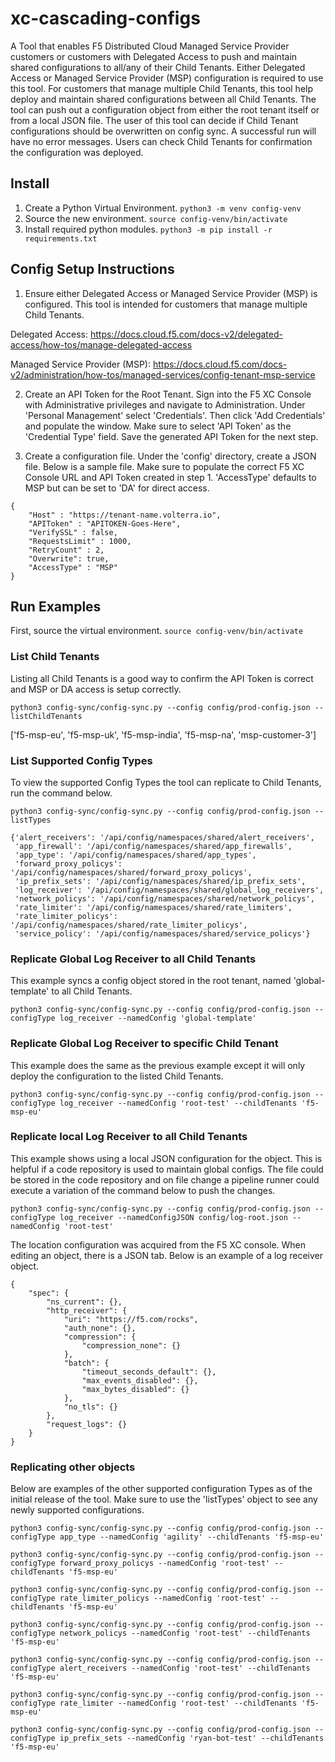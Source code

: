 # xc-cascading-configs
A Tool that enables F5 Distributed Cloud Managed Service Provider customers or customers with Delegated Access to push and maintain shared configurations to all/any of their Child Tenants. Either Delegated Access or Managed Service Provider (MSP) configuration is required to use this tool. For customers that manage multiple Child Tenants, this tool help deploy and maintain shared configurations between all Child Tenants. The tool can push out a configuration object from either the root tenant itself or from a local JSON file. The user of this tool can decide if Child Tenant configurations should be overwritten on config sync. A successful run will have no error messages. Users can check Child Tenants for confirmation the configuration was deployed. 

## Install 
1. Create a Python Virtual Environment.
   `python3 -m venv config-venv`
2. Source the new environment.
    `source config-venv/bin/activate`
3. Install required python modules.
   `python3 -m pip install -r requirements.txt`

## Config Setup Instructions

1. Ensure either Delegated Access or Managed Service Provider (MSP) is configured. This tool is intended for customers that manage multiple Child Tenants. 

Delegated Access:
https://docs.cloud.f5.com/docs-v2/delegated-access/how-tos/manage-delegated-access

Managed Service Provider  (MSP):
https://docs.cloud.f5.com/docs-v2/administration/how-tos/managed-services/config-tenant-msp-service


2. Create an API Token for the Root Tenant. 
   Sign into the F5 XC Console with Administrative privileges and navigate to Administration. Under 'Personal Management' select 'Credentials'. Then click 'Add Credentials' and populate the window. Make sure to select 'API Token' as the 'Credential Type' field. Save the generated API Token for the next step.

3. Create a configuration file.
   Under the 'config' directory, create a JSON file. Below is a sample file. Make sure to populate the correct F5 XC Console URL and API Token created in step 1. 'AccessType' defaults to MSP but can be set to 'DA' for direct access. 
```
{
    "Host" : "https://tenant-name.volterra.io",
    "APIToken" : "APITOKEN-Goes-Here",
    "VerifySSL" : false,
    "RequestsLimit" : 1000,
    "RetryCount" : 2,
    "Overwrite": true,
    "AccessType" : "MSP"
}
```


## Run Examples
First, source the virtual environment.
    `source config-venv/bin/activate`

### List Child Tenants
Listing all Child Tenants is a good way to confirm the API Token is correct and MSP or DA access is setup correctly.

`python3 config-sync/config-sync.py --config config/prod-config.json --listChildTenants`

['f5-msp-eu', 'f5-msp-uk', 'f5-msp-india', 'f5-msp-na', 'msp-customer-3']

### List Supported Config Types
To view the supported Config Types the tool can replicate to Child Tenants, run the command below.

`python3 config-sync/config-sync.py --config config/prod-config.json --listTypes`
```
{'alert_receivers': '/api/config/namespaces/shared/alert_receivers',
 'app_firewall': '/api/config/namespaces/shared/app_firewalls',
 'app_type': '/api/config/namespaces/shared/app_types',
 'forward_proxy_policys': '/api/config/namespaces/shared/forward_proxy_policys',
 'ip_prefix_sets': '/api/config/namespaces/shared/ip_prefix_sets',
 'log_receiver': '/api/config/namespaces/shared/global_log_receivers',
 'network_policys': '/api/config/namespaces/shared/network_policys',
 'rate_limiter': '/api/config/namespaces/shared/rate_limiters',
 'rate_limiter_policys': '/api/config/namespaces/shared/rate_limiter_policys',
 'service_policy': '/api/config/namespaces/shared/service_policys'}
```

### Replicate Global Log Receiver to all Child Tenants
This example syncs a config object stored in the root tenant, named 'global-template' to all Child Tenants. 

`python3 config-sync/config-sync.py --config config/prod-config.json --configType log_receiver --namedConfig 'global-template'`

### Replicate Global Log Receiver to specific Child Tenant
This example does the same as the previous example except it will only deploy the configuration to the listed Child Tenants. 

`python3 config-sync/config-sync.py --config config/prod-config.json --configType log_receiver --namedConfig 'root-test' --childTenants 'f5-msp-eu'`


### Replicate local Log Receiver to all Child Tenants
This example shows using a local JSON configuration for the object. This is helpful if a code repository is used to maintain global configs. The file could be stored in the code repository and on file change a pipeline runner could execute a variation of the command below to push the changes.

`python3 config-sync/config-sync.py --config config/prod-config.json --configType log_receiver --namedConfigJSON config/log-root.json --namedConfig 'root-test'`


The location configuration was acquired from the F5 XC console. When editing an object, there is a JSON tab. Below is an example of a log receiver object. 

```
{
    "spec": {
        "ns_current": {},
        "http_receiver": {
            "uri": "https://f5.com/rocks",
            "auth_none": {},
            "compression": {
                "compression_none": {}
            },
            "batch": {
                "timeout_seconds_default": {},
                "max_events_disabled": {},
                "max_bytes_disabled": {}
            },
            "no_tls": {}
        },
        "request_logs": {}
    }
}
```

### Replicating other objects
Below are examples of the other supported configuration Types as of the initial release of the tool. Make sure to use the 'listTypes' object to see any newly supported configurations.

`python3 config-sync/config-sync.py --config config/prod-config.json --configType app_type --namedConfig 'agility' --childTenants 'f5-msp-eu'`

`python3 config-sync/config-sync.py --config config/prod-config.json --configType forward_proxy_policys --namedConfig 'root-test' --childTenants 'f5-msp-eu'`

`python3 config-sync/config-sync.py --config config/prod-config.json --configType rate_limiter_policys --namedConfig 'root-test' --childTenants 'f5-msp-eu'`

`python3 config-sync/config-sync.py --config config/prod-config.json --configType network_policys --namedConfig 'root-test' --childTenants 'f5-msp-eu'`

`python3 config-sync/config-sync.py --config config/prod-config.json --configType alert_receivers --namedConfig 'root-test' --childTenants 'f5-msp-eu'`

`python3 config-sync/config-sync.py --config config/prod-config.json --configType rate_limiter --namedConfig 'root-test' --childTenants 'f5-msp-eu'`

`python3 config-sync/config-sync.py --config config/prod-config.json --configType ip_prefix_sets --namedConfig 'ryan-bot-test' --childTenants 'f5-msp-eu'`

